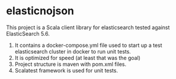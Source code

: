 # elasticnojson

This project is a Scala client library for elasticsearch tested against
ElasticSearch 5.6.

1. It contains a docker-compose.yml file used to start up
a test elasticsearch cluster in docker to run unit tests.
1. It is optimized for speed (at least that was the goal)
1. Project structure is maven with pom.xml files.
1. Scalatest framework is used for unit tests.
